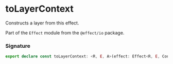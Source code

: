# toLayerContext

Constructs a layer from this effect.

Part of the `Effect` module from the `@effect/io` package.

### Signature

```typescript
export declare const toLayerContext: <R, E, A>(effect: Effect<R, E, Context.Context<A>>) => Layer.Layer<R, E, A>
```
